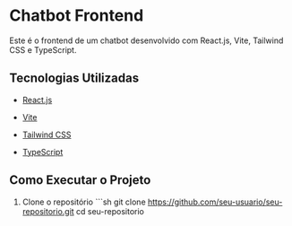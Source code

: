 # Chatbot Frontend

Este é o frontend de um chatbot desenvolvido com React.js, Vite, Tailwind CSS e TypeScript.

## Tecnologias Utilizadas

* [React.js](https://react.dev/)

* [Vite](https://vite.dev/)

* [Tailwind CSS](https://tailwindcss.com/)

* [TypeScript](https://www.typescriptlang.org/)

## Como Executar o Projeto

  1. Clone o repositório
    ```sh
      git clone https://github.com/seu-usuario/seu-repositorio.git
      cd seu-repositorio

  